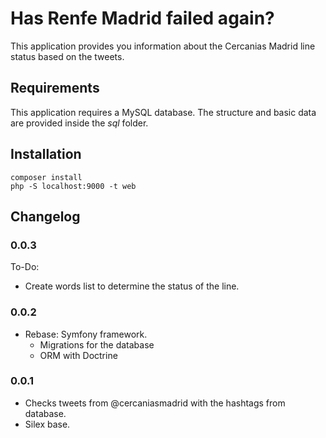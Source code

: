# Has Renfe Madrid failed again?

This application provides you information about the Cercanias Madrid line status based on the tweets.

## Requirements

This application requires a MySQL database. The structure and basic data are provided inside the _sql_ folder.

## Installation

```
composer install
php -S localhost:9000 -t web
```

## Changelog

### 0.0.3

To-Do:
- Create words list to determine the status of the line.

### 0.0.2

- Rebase: Symfony framework.
  - Migrations for the database
  - ORM with Doctrine

### 0.0.1

- Checks tweets from @cercaniasmadrid with the hashtags from database.
- Silex base.